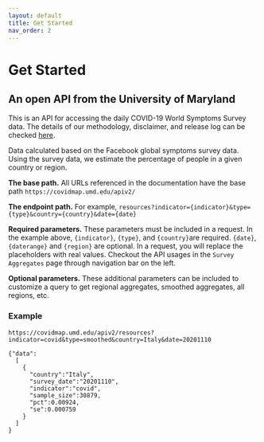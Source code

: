 ```yaml
---
layout: default
title: Get Started
nav_order: 2
---
```


# Get Started

## An open API from the University of Maryland
This is an API for accessing the daily COVID-19 World Symptoms Survey data. 
The details of our methodology, disclaimer, and release log can be checked [here](https://covidmap.umd.edu/methodology.html).

Data calculated based on the Facebook global symptoms survey data. Using the survey data, we estimate the percentage of people in a given country or region.

**The base path.** All URLs referenced in the documentation have the base path `https://covidmap.umd.edu/apiv2/`

**The endpoint path.** For example, `resources?indicator={indicator}&type={type}&country={country}&date={date}`

**Required parameters.** These parameters must be included in a request. In the example above, `{indicator}`, `{type}`, and `{country}`are required. `{date}`,`{daterange}` and `{region}` are optional. In a request, you will replace the placeholders with real values. Checkout the API usages in the `Survey Aggregates` page through navigation bar on the left.

**Optional parameters.** These additional parameters can be included to customize a query to get regional aggregates, smoothed aggregates, all regions, etc.

### Example
`https://covidmap.umd.edu/apiv2/resources?indicator=covid&type=smoothed&country=Italy&date=20201110`

```
{"data":
  [
    {
      "country":"Italy",
      "survey_date":"20201110",
      "indicator":"covid",
      "sample_size":30879,
      "pct":0.00924,
      "se":0.000759
    }
  ]
}
```


